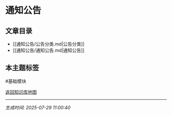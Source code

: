 # 通知公告

## 文章目录
- [[通知公告/公告分类.md|公告分类]]
- [[通知公告/通知公告.md|通知公告]]

## 本主题标签
#基础模块 

[返回知识库地图](知识库地图.md)

---
*生成时间: 2025-07-29 11:00:40*